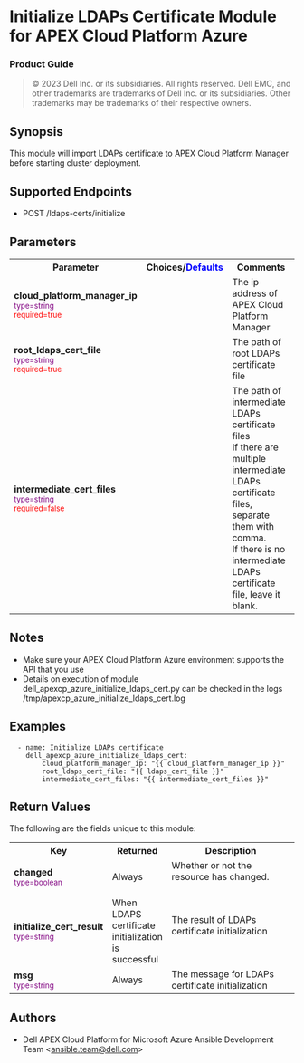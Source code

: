Initialize LDAPs Certificate Module for APEX Cloud Platform Azure
=================
### Product Guide

> © 2023 Dell Inc. or its subsidiaries. All rights reserved. Dell 
> EMC, and other trademarks are trademarks of Dell Inc. or its 
> subsidiaries. Other trademarks may be trademarks of their respective owners. 

Synopsis
--------
This module will import LDAPs certificate to APEX Cloud Platform Manager before starting cluster deployment.
  
Supported Endpoints
--------

* POST /ldaps-certs/initialize 

Parameters
----------

<table  border=0 cellpadding=0 class="documentation-table">
    <tr>
        <th colspan="1">Parameter</th>
        <th>Choices/<font color="blue">Defaults</font></th>
                    <th width="100%">Comments</th>
    </tr>
    <tr>
        <td colspan="1">
            <div class="ansibleOptionAnchor" id="parameter-cloud-platform-manager-ip"></div>
            <b>cloud_platform_manager_ip</b>
            <a class="ansibleOptionLink" href="#parameter-cloud-platform-manager-ip" title="Permalink to this option"></a>
            <div style="font-size: small">
                <span style="color: purple">type=string</span>
                <br>
                <span style="color: red">required=true</span>
            </div>
        </td>
        <td></td>
        <td><div>The ip address of APEX Cloud Platform Manager</div></td>
    </tr>
    <tr>
        <td colspan="1">
            <div class="ansibleOptionAnchor" id="parameter-ldaps-cert-file"></div>
            <b>root_ldaps_cert_file</b>
            <a class="ansibleOptionLink" href="#parameter-ldaps-cert-file" title="Permalink to this option"></a>
            <div style="font-size: small">
                <span style="color: purple">type=string</span>
                <br>
                <span style="color: red">required=true</span>
            </div>
        </td>
        <td></td>
        <td>
            <div></div>
            <div>The path of root LDAPs certificate file</div>
        </td>
    </tr>
    <tr>
        <td colspan="1">
            <div class="ansibleOptionAnchor" id="parameter-ldaps-cert-file"></div>
            <b>intermediate_cert_files</b>
            <a class="ansibleOptionLink" href="#parameter-ldaps-cert-file" title="Permalink to this option"></a>
            <div style="font-size: small">
                <span style="color: purple">type=string</span>
                <br>
                <span style="color: red">required=false</span>
            </div>
        </td>
        <td></td>
        <td>
            <div></div>
            <div>The path of intermediate LDAPs certificate files<br>
                If there are multiple intermediate LDAPs certificate files, separate them with comma.<br>
                If there is no intermediate LDAPs certificate file, leave it blank.
            </div>
        </td>
    </tr>

</table>

Notes
-----
- Make sure your APEX Cloud Platform Azure environment supports the API that you use
- Details on execution of module dell_apexcp_azure_initialize_ldaps_cert.py can be checked in the logs /tmp/apexcp_azure_initialize_ldaps_cert.log

Examples
--------

``` yaml+jinja
  - name: Initialize LDAPs certificate
    dell_apexcp_azure_initialize_ldaps_cert:
        cloud_platform_manager_ip: "{{ cloud_platform_manager_ip }}"
        root_ldaps_cert_file: "{{ ldaps_cert_file }}"
        intermediate_cert_files: "{{ intermediate_cert_files }}"
```

Return Values
-------------

The following are the fields unique to this module:

<table border=0 cellpadding=0 class="documentation-table">
    <tr>
        <th colspan="2">Key</th>
        <th>Returned</th>
        <th width="100%">Description</th>
    </tr>
    <tr>
        <td colspan="2">
            <div class="ansibleOptionAnchor" id="return-changed"></div>
            <b>changed</b>
            <a class="ansibleOptionLink" href="#return-changed" title="Permalink to this return value"></a>
            <div style="font-size: small"><span style="color: purple">type=boolean</span></div>
        </td>
        <td>Always</td>
        <td>
            <div>Whether or not the resource has changed.</div><br/>
        </td>
    </tr>
    <tr>
        <td colspan="2">
            <div class="ansibleOptionAnchor" id="return-initialize-cert-result"></div>
            <b>initialize_cert_result</b>
            <a class="ansibleOptionLink" href="#return-initialize-cert-result" title="Permalink to this return value"></a>
            <div style="font-size: small"><span style="color: purple">type=string</span></div>
        </td>
        <td>When LDAPS certificate initialization is successful</td>
        <td><div>The result of LDAPs certificate initialization</div><br/></td>
    </tr>
    <tr>
        <td colspan="2">
            <div class="ansibleOptionAnchor" id="return-msg"></div>
            <b>msg</b>
            <a class="ansibleOptionLink" href="#return-msg" title="Permalink to this return value"></a>
            <div style="font-size: small">
              <span style="color: purple">type=string</span>
            </div>
        </td>
        <td>Always</td>
        <td><div>The message for LDAPs certificate initialization</div></td>
    </tr>
</table>

Authors
-------

-   Dell APEX Cloud Platform for Microsoft Azure Ansible Development Team &lt;<ansible.team@dell.com>&gt;